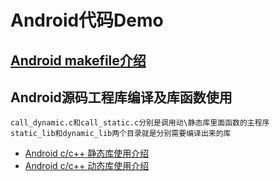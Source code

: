 # Android代码Demo

## [Android makefile介绍](./makefile.md)

## Android源码工程库编译及库函数使用

    call_dynamic.c和call_static.c分别是调用动\静态库里面函数的主程序  
    static_lib和dynamic_lib两个目录就是分别需要编译出来的库

- [Android c/c++ 静态库使用介绍](library/static_library_demo/static_library.md)
- [Android c/c++ 动态库使用介绍](library/dynamic_library_demo/dynamic_library.md)
